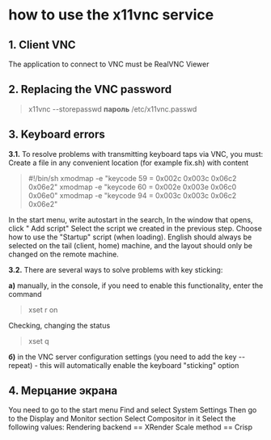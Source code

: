 # how to use the x11vnc service
## 1. Client VNC
The application to connect to VNC must be RealVNC Viewer
## 2. Replacing the VNC password

> x11vnc --storepasswd **пароль** /etc/x11vnc.passwd 

## 3. Keyboard errors
**3.1.** To resolve problems with transmitting keyboard taps via VNC, you must:
Create a file in any convenient location (for example fix.sh) with content
> #!/bin/sh
> xmodmap -e "keycode 59 = 0x002c 0x003c 0x06c2 0x06e2"
> xmodmap -e "keycode 60 = 0x002e 0x003e 0x06c0 0x06e0"
> xmodmap -e "keycode 94 = 0x003c 0x003c 0x06c2 0x06e2"

In the start menu, write autostart in the search,
In the window that opens, click " Add script"
Select the script we created in the previous step.
Choose how to use the "Startup" script (when loading).
English should always be selected on the tail (client, home) machine, and the layout should only be changed on the remote machine.

**3.2.** There are several ways to solve problems with key sticking:

**а)** manually, in the console, if you need to enable this functionality, enter the command
> xset r on

Checking, changing the status
>xset q

**б)** in the VNC server configuration settings (you need to add the key --repeat) - this will automatically enable the keyboard "sticking" option

## 4. Мерцание экрана

You need to go to the start menu 
Find and select System Settings
Then go to the Display and Monitor section
Select Compositor in it
Select the following values:
Rendering backend == XRender
Scale method == Crisp




